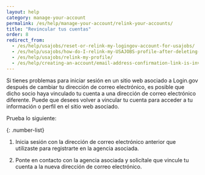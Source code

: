 ```yaml
---
layout: help
category: manage-your-account
permalink: /es/help/manage-your-account/relink-your-accounts/
title: "Revincular tus cuentas"
order: 8 
redirect_from:
  - /es/help/usajobs/reset-or-relink-my-logingov-account-for-usajobs/
  - /es/help/usajobs/how-do-I-relink-my-USAJOBS-profile-after-deleting-my-login-account/
  - /es/help/usajobs/relink-my-profile/
  - /es/help/creating-an-account/email-address-confirmation-link-is-invalid/
---
```

Si tienes problemas para iniciar sesión en un sitio web asociado a Login.gov después de cambiar tu dirección de correo electrónico, es posible que dicho socio haya vinculado tu cuenta a una dirección de correo electrónico diferente. Puede que desees volver a vincular tu cuenta para acceder a tu información o perfil en el sitio web asociado.

Prueba lo siguiente:

{: .number-list}
1. Inicia sesión con la dirección de correo electrónico anterior que utilizaste para registrarte en la agencia asociada.

2. Ponte en contacto con la agencia asociada y solicítale que vincule tu cuenta a la nueva dirección de correo electrónico.
